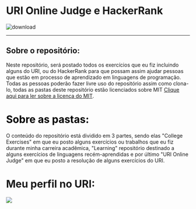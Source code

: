 # URI Online Judge e HackerRank

![download](https://user-images.githubusercontent.com/63557590/90193377-2d6cdd00-dd9b-11ea-91d4-1576e8c04d01.png)

* * *
## Sobre o repositório:
 Neste repositório, será postado todos os exercícios que eu fiz incluindo alguns do URI, ou do HackerRank para que possam assim ajudar pessoas que estão em processo de aprendizado em linguagens de programação. Todas as pessoas poderão fazer livre uso do repositório assim como clona-lo, todas as pastas deste repositório estão licenciados sobre  MIT <a href="https://github.com/AugustoEstevaoMonte/URI-Online-Judge-and-Other-Exercises/blob/master/College Exercises/LICENSE">Clique aqui para ler sobre a licença do MIT</a>.

<h1 style="color: black"> Sobre as pastas:</h1>
O conteúdo do repositório está dividido em 3 partes, sendo elas "College Exercises" em que eu posto alguns exercícios ou trabalhos que eu fiz durante minha carreira acadêmica, "Learning" repositório destinado a alguns exercícios de linguagens recém-aprendidas e por último "URI Online Judge" em que eu posto a resolução de alguns exercícios do URI.

<h1><strong>Meu perfil no URI:</strong></h1>

<a href="https://www.urionlinejudge.com.br/judge/pt/profile/453285"><img src="https://user-images.githubusercontent.com/63557590/90193398-38277200-dd9b-11ea-9c81-e45139656dd0.png"></a>


